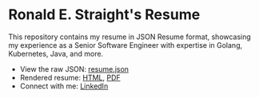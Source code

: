 # Ronald E. Straight's Resume
This repository contains my resume in JSON Resume format, showcasing my experience as a Senior Software Engineer with expertise in Golang, Kubernetes, Java, and more.

- View the raw JSON: [resume.json](resume.json)
- Rendered resume: [HTML](resume.html), [PDF](resume.pdf)
- Connect with me: [LinkedIn](https://www.linkedin.com/in/ronstr8/)
